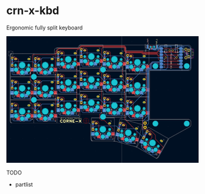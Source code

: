 # crn-x-kbd
Ergonomic fully split keyboard

![Screenshot](/assets/Screenshot%202023-11-06%20at%2020.16.44.png)

TODO
- partlist

